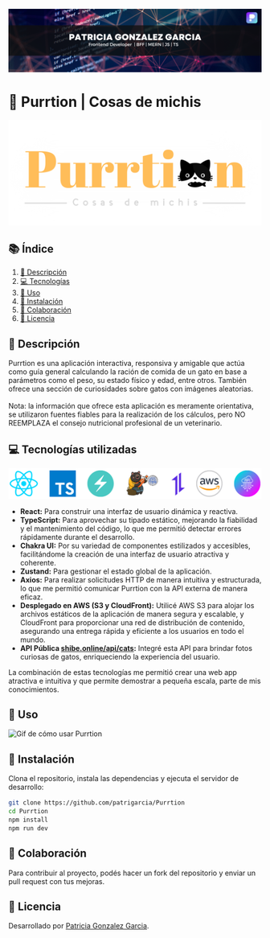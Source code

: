 ![Banner de Purrtion - Cosas de michis](src/assets/images/Readme/banner.png)

# 🐾 Purrtion | Cosas de michis

![Logo de Purrtion](src/assets/images/Readme/logo_r.svg)

## 📚 Índice

1. [📖 Descripción](#descripción)
2. [💻 Tecnologías](#tecnologías)
3. [🚀 Uso](#uso)
4. [🔧 Instalación](#instalación)
5. [🤝 Colaboración](#colaboración)
6. [📜 Licencia](#licencia)

## 📖 Descripción

Purrtion es una aplicación interactiva, responsiva y amigable que actúa como guía general calculando la ración de comida de un gato en base a parámetros como el peso, su estado físico y edad, entre otros. También ofrece una sección de curiosidades sobre gatos con imágenes aleatorias.
<br/><br/> Nota: la información que ofrece esta aplicación es meramente orientativa, se utilizaron fuentes fiables para la realización de los cálculos, pero NO REEMPLAZA el consejo nutricional profesional de un veterinario.

## 💻 Tecnologías utilizadas

![Logos](src/assets/images/Readme/logos.png)

-   **React:** Para construir una interfaz de usuario dinámica y reactiva.
-   **TypeScript:** Para aprovechar su tipado estático, mejorando la fiabilidad y el mantenimiento del código, lo que me permitió detectar errores rápidamente durante el desarrollo.
-   **Chakra UI:** Por su variedad de componentes estilizados y accesibles, facilitándome la creación de una interfaz de usuario atractiva y coherente.
-   **Zustand:** Para gestionar el estado global de la aplicación.
-   **Axios:** Para realizar solicitudes HTTP de manera intuitiva y estructurada, lo que me permitió comunicar Purrtion con la API externa de manera eficaz.
-   **Desplegado en AWS (S3 y CloudFront):** Utilicé AWS S3 para alojar los archivos estáticos de la aplicación de manera segura y escalable, y CloudFront para proporcionar una red de distribución de contenido, asegurando una entrega rápida y eficiente a los usuarios en todo el mundo.
-   **API Pública [shibe.online/api/cats](http://shibe.online/api/cats):** Integré esta API para brindar fotos curiosas de gatos, enriqueciendo la experiencia del usuario.

La combinación de estas tecnologías me permitió crear una web app atractiva e intuitiva y que permite demostrar a pequeña escala, parte de mis conocimientos.

## 🚀 Uso

![Gif de cómo usar Purrtion](src/assets/images/Readme/gif.gif)

## 🔧 Instalación

Clona el repositorio, instala las dependencias y ejecuta el servidor de desarrollo:

```bash
git clone https://github.com/patrigarcia/Purrtion
cd Purrtion
npm install
npm run dev

```

## 🤝 Colaboración

Para contribuir al proyecto, podés hacer un fork del repositorio y enviar un pull request con tus mejoras.

## 📜 Licencia

Desarrollado por [Patricia Gonzalez Garcia](https://www.linkedin.com/in/patggarcia/).
